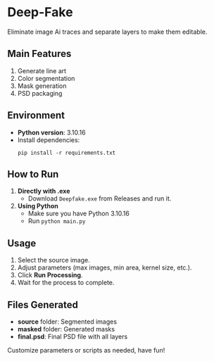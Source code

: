 # Deep-Fake
Eliminate image Ai traces and separate layers to make them editable.

## Main Features
1. Generate line art  
2. Color segmentation  
3. Mask generation  
4. PSD packaging  

## Environment
- **Python version**: 3.10.16  
- Install dependencies:
  ```
  pip install -r requirements.txt
  ```

## How to Run
1. **Directly with .exe**  
   - Download `Deepfake.exe` from Releases and run it.  
2. **Using Python**  
   - Make sure you have Python 3.10.16  
   - Run `python main.py`

## Usage
1. Select the source image.  
2. Adjust parameters (max images, min area, kernel size, etc.).  
3. Click **Run Processing**.  
4. Wait for the process to complete.

## Files Generated
- **source** folder: Segmented images  
- **masked** folder: Generated masks  
- **final.psd**: Final PSD file with all layers  

Customize parameters or scripts as needed, have fun!
